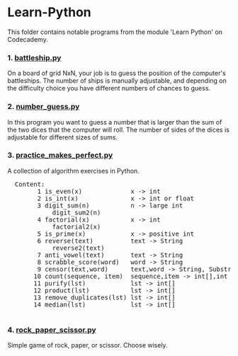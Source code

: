 # Learn-Python

This folder contains notable programs from the module 'Learn Python'
on Codecademy. 

<h3>1. <a href=/battleship.py>battleship.py</a></h3>
  On a board of grid NxN, your job is to guess the position of the computer's 
  battleships. The number of ships is manually adjustable, and depending on 
  the difficulty choice you have different numbers of chances to guess. 

<h3>2. <a href=/src/number_guess.py>number_guess.py</a></h3>
  In this program you want to guess a number that is larger than the sum of the 
  two dices that the computer will roll. The number of sides of the dices is 
  adjustable for different sizes of sums. 

<h3>3. <a href=/src/practice_makes_perfect.py>practice_makes_perfect.py</a></h3>
  A collection of algorithm exercises in Python.
  <pre>
  Content:
        1 is_even(x)             x -> int
        2 is_int(x)              x -> int or float
        3 digit_sum(n)           n -> large int
            digit_sum2(n)
        4 factorial(x)           x -> int
            factorial2(x)
        5 is_prime(x)            x -> positive int
        6 reverse(text)          text -> String
            reverse2(text)
        7 anti_vowel(text)       text -> String
        8 scrabble_score(word)   word -> String
        9 censor(text,word)      text,word -> String, Substring
       10 count(sequence, item)  sequence,item -> int[],int
       11 purify(lst)            lst -> int[]
       12 product(lst)           lst -> int[]
       13 remove_duplicates(lst) lst -> int[]
       14 median(lst)            lst -> int[]
  </pre>
<h3>4. <a href=/src/rock_paper_scissor.py>rock_paper_scissor.py</a></h3>
  Simple game of rock, paper, or scissor. Choose wisely. 
  
